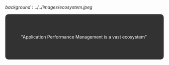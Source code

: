 $background:../../images/ecosystem.jpeg$

<div style="border-radius: 10px;background-color: rgba(0, 0, 0, 0.8); color: #fff; padding: 50px;">

"Application Performance Management is a vast ecosystem"
